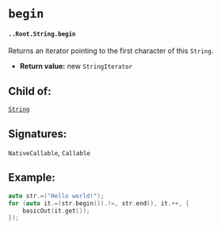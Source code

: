 # `begin`

#### `..Root.String.begin`

Returns an iterator pointing to the first character of this `String`.

* **Return value:** new `StringIterator`

## Child of:

[`String`](docs..Root.String.md)

## Signatures:

`NativeCallable`, `Callable`

## Example:

```c
auto str.=("Hello world!");
for (auto it.=(str.begin()).!=, str.end(), it.++, {
    basicOut(it.get());
});
```